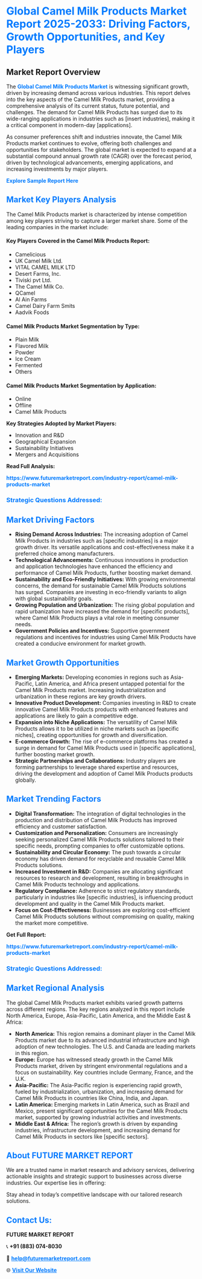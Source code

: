 <h1 style="color: #007BFF;">Global Camel Milk Products Market Report 2025-2033: Driving Factors, Growth Opportunities, and Key Players</h1>

<section id="overview">
<h2>Market Report Overview</h2>
<p>The <a href="https://www.futuremarketreport.com/industry-report/camel-milk-products-market" style="color: #007BFF; text-decoration: none;"><strong>Global Camel Milk Products Market</strong></a> is witnessing significant growth, driven by increasing demand across various industries. This report delves into the key aspects of the Camel Milk Products market, providing a comprehensive analysis of its current status, future potential, and challenges. The demand for Camel Milk Products has surged due to its wide-ranging applications in industries such as [insert industries], making it a critical component in modern-day [applications].</p>
<p>As consumer preferences shift and industries innovate, the Camel Milk Products market continues to evolve, offering both challenges and opportunities for stakeholders. The global market is expected to expand at a substantial compound annual growth rate (CAGR) over the forecast period, driven by technological advancements, emerging applications, and increasing investments by major players.</p>
</section>

<section id="overview">
<p><a href="https://www.futuremarketreport.com/request-sample/reportId=112879" style="color: #007BFF; text-decoration: none;"><strong>Explore Sample Report Here</strong></a></p>
</section>

<section id="key-players">
<h2 style="color: #007BFF;">Market Key Players Analysis</h2>
<p>The Camel Milk Products market is characterized by intense competition among key players striving to capture a larger market share. Some of the leading companies in the market include:</p>
<h4>Key Players Covered in the Camel Milk Products Report:</h4>
<ul><li>Camelicious</li><li>UK Camel Milk Ltd.</li><li>VITAL CAMEL MILK LTD</li><li>Desert Farms, Inc.</li><li>Tiviski pvt Ltd.</li><li>The Camel Milk Co.</li><li>QCamel</li><li>Al Ain Farms</li><li>Camel Dairy Farm Smits</li><li>Aadvik Foods</li></ul>
<h4>Camel Milk Products Market Segmentation by Type:</h4>
<ul><li>Plain Milk</li><li>Flavored Milk</li><li>Powder</li><li>Ice Cream</li><li>Fermented</li><li>Others</li></ul>

<h4>Camel Milk Products Market Segmentation by Application:</h4>
<ul><li>Online</li><li>Offline</li><li>Camel Milk Products</li></ul>
<p><strong>Key Strategies Adopted by Market Players:</strong></p>
<ul>
<li>Innovation and R&D</li>
<li>Geographical Expansion</li>
<li>Sustainability Initiatives</li>
<li>Mergers and Acquisitions</li>
</ul>
</section>

<section>
<p><strong>Read Full Analysis: </strong></p><a href="https://www.futuremarketreport.com/industry-report/camel-milk-products-market" style="color: #007BFF; text-decoration: none;"><strong>https://www.futuremarketreport.com/industry-report/camel-milk-products-market</strong></a>
<h3 style="color: #007BFF;">Strategic Questions Addressed:</h3>
</section>

<section id="driving-factors">
<h2 style="color: #007BFF;">Market Driving Factors</h2>
<ul>
<li><strong>Rising Demand Across Industries:</strong> The increasing adoption of Camel Milk Products in industries such as [specific industries] is a major growth driver. Its versatile applications and cost-effectiveness make it a preferred choice among manufacturers.</li>
<li><strong>Technological Advancements:</strong> Continuous innovations in production and application technologies have enhanced the efficiency and performance of Camel Milk Products, further boosting market demand.</li>
<li><strong>Sustainability and Eco-Friendly Initiatives:</strong> With growing environmental concerns, the demand for sustainable Camel Milk Products solutions has surged. Companies are investing in eco-friendly variants to align with global sustainability goals.</li>
<li><strong>Growing Population and Urbanization:</strong> The rising global population and rapid urbanization have increased the demand for [specific products], where Camel Milk Products plays a vital role in meeting consumer needs.</li>
<li><strong>Government Policies and Incentives:</strong> Supportive government regulations and incentives for industries using Camel Milk Products have created a conducive environment for market growth.</li>
</ul>
</section>

<section id="growth-opportunities">
<h2 style="color: #007BFF;">Market Growth Opportunities</h2>
<ul>
<li><strong>Emerging Markets:</strong> Developing economies in regions such as Asia-Pacific, Latin America, and Africa present untapped potential for the Camel Milk Products market. Increasing industrialization and urbanization in these regions are key growth drivers.</li>
<li><strong>Innovative Product Development:</strong> Companies investing in R&D to create innovative Camel Milk Products products with enhanced features and applications are likely to gain a competitive edge.</li>
<li><strong>Expansion into Niche Applications:</strong> The versatility of Camel Milk Products allows it to be utilized in niche markets such as [specific niches], creating opportunities for growth and diversification.</li>
<li><strong>E-commerce Growth:</strong> The rise of e-commerce platforms has created a surge in demand for Camel Milk Products used in [specific applications], further boosting market growth.</li>
<li><strong>Strategic Partnerships and Collaborations:</strong> Industry players are forming partnerships to leverage shared expertise and resources, driving the development and adoption of Camel Milk Products products globally.</li>
</ul>
</section>

<section id="trending-factors">
<h2 style="color: #007BFF;">Market Trending Factors</h2>
<ul>
<li><strong>Digital Transformation:</strong> The integration of digital technologies in the production and distribution of Camel Milk Products has improved efficiency and customer satisfaction.</li>
<li><strong>Customization and Personalization:</strong> Consumers are increasingly seeking personalized Camel Milk Products solutions tailored to their specific needs, prompting companies to offer customizable options.</li>
<li><strong>Sustainability and Circular Economy:</strong> The push towards a circular economy has driven demand for recyclable and reusable Camel Milk Products solutions.</li>
<li><strong>Increased Investment in R&D:</strong> Companies are allocating significant resources to research and development, resulting in breakthroughs in Camel Milk Products technology and applications.</li>
<li><strong>Regulatory Compliance:</strong> Adherence to strict regulatory standards, particularly in industries like [specific industries], is influencing product development and quality in the Camel Milk Products market.</li>
<li><strong>Focus on Cost-Effectiveness:</strong> Businesses are exploring cost-efficient Camel Milk Products solutions without compromising on quality, making the market more competitive.</li>
</ul>
</section>

<section>
<p><strong>Get Full Report: </strong></p><a href="https://www.futuremarketreport.com/industry-report/camel-milk-products-market" style="color: #007BFF; text-decoration: none;"><strong>https://www.futuremarketreport.com/industry-report/camel-milk-products-market</strong></a>
<h3 style="color: #007BFF;">Strategic Questions Addressed:</h3>
</section>


<section id="regional-analysis">
<h2 style="color: #007BFF;">Market Regional Analysis</h2>
<p>The global Camel Milk Products market exhibits varied growth patterns across different regions. The key regions analyzed in this report include North America, Europe, Asia-Pacific, Latin America, and the Middle East & Africa:</p>
<ul>
<li><strong>North America:</strong> This region remains a dominant player in the Camel Milk Products market due to its advanced industrial infrastructure and high adoption of new technologies. The U.S. and Canada are leading markets in this region.</li>
<li><strong>Europe:</strong> Europe has witnessed steady growth in the Camel Milk Products market, driven by stringent environmental regulations and a focus on sustainability. Key countries include Germany, France, and the U.K.</li>
<li><strong>Asia-Pacific:</strong> The Asia-Pacific region is experiencing rapid growth, fueled by industrialization, urbanization, and increasing demand for Camel Milk Products in countries like China, India, and Japan.</li>
<li><strong>Latin America:</strong> Emerging markets in Latin America, such as Brazil and Mexico, present significant opportunities for the Camel Milk Products market, supported by growing industrial activities and investments.</li>
<li><strong>Middle East & Africa:</strong> The region’s growth is driven by expanding industries, infrastructure development, and increasing demand for Camel Milk Products in sectors like [specific sectors].</li>
</ul>
</section>

<footer>
<h2 style="color: #007BFF;">About FUTURE MARKET REPORT</h2>
<p>We are a trusted name in market research and advisory services, delivering actionable insights and strategic support to businesses across diverse industries. Our expertise lies in offering:</p>

<p>Stay ahead in today’s competitive landscape with our tailored research solutions.</p>

<h2 style="color: #007BFF;">Contact Us:</h2>
<p><strong>FUTURE MARKET REPORT</strong></p>
<p>📞 <strong>+91 (883) 074-8030</strong></p>
<p>📧 <strong><a href="mailto:help@futuremarketreport.com" style="color: #007BFF;">help@futuremarketreport.com</a></strong></p>
<p>🌐 <strong><a href="https://www.futuremarketreport.com/" style="color: #007BFF;">Visit Our Website</a></strong></p>
</footer>